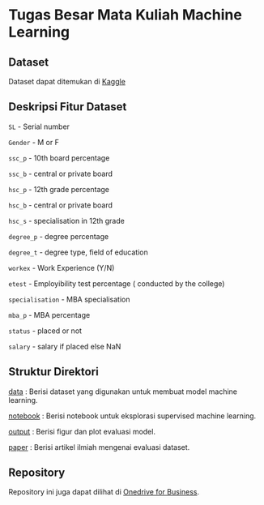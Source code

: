 # Tugas Besar Mata Kuliah Machine Learning


## Dataset

Dataset dapat ditemukan di [Kaggle](https://www.kaggle.com/benroshan/factors-affecting-campus-placement)


## Deskripsi Fitur Dataset

`SL` - Serial number

`Gender` - M or F

`ssc_p` - 10th board percentage

`ssc_b` - central or private board

`hsc_p` - 12th grade percentage

`hsc_b` - central or private board

`hsc_s` - specialisation in 12th grade

`degree_p` - degree percentage

`degree_t` - degree type, field of education

`workex` - Work Experience (Y/N)

`etest` - Employibility test percentage ( conducted by the college)

`specialisation` - MBA specialisation

`mba_p` - MBA percentage

`status` - placed or not

`salary` - salary if placed else NaN


## Struktur Direktori

[data](https://github.com/risangbaskoro/tubes-ml/tree/master/data) : Berisi dataset yang digunakan untuk membuat model machine learning.

[notebook](https://github.com/risangbaskoro/tubes-ml/tree/master/notebook) : Berisi notebook untuk eksplorasi supervised machine learning.

[output](https://github.com/risangbaskoro/tubes-ml/tree/master/output) : Berisi figur dan plot evaluasi model.

[paper](https://github.com/risangbaskoro/tubes-ml/tree/master/paper) : Berisi artikel ilmiah mengenai evaluasi dataset.


## Repository
Repository ini juga dapat dilihat di [Onedrive for Business](https://undipmail-my.sharepoint.com/:f:/g/personal/risangbaskoro_students_undip_ac_id/EhD64cKMwv1Hllnv6zsGrPIBVkep5y_1dhTRP_OiBp3SvA?e=hXyfkT).